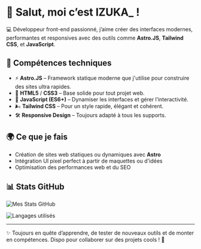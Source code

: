 # 👋 Salut, moi c’est IZUKA_ !

💻 Développeur front-end passionné, j’aime créer des interfaces modernes, performantes et responsives avec des outils comme **Astro.JS**, **Tailwind CSS**, et **JavaScript**.

## 🚀 Compétences techniques

- ⚡ **Astro.JS** – Framework statique moderne que j'utilise pour construire des sites ultra rapides.
- 🎨 **HTML5** / **CSS3** – Base solide pour tout projet web.
- 🧠 **JavaScript (ES6+)** – Dynamiser les interfaces et gérer l’interactivité.
- 🌬️ **Tailwind CSS** – Pour un style rapide, élégant et cohérent.
- 🛠️ **Responsive Design** – Toujours adapté à tous les supports.

## 🌍 Ce que je fais

- Création de sites web statiques ou dynamiques avec **Astro**
- Intégration UI pixel perfect à partir de maquettes ou d'idées
- Optimisation des performances web et du SEO

## 📊 Stats GitHub

![Mes Stats GitHub](https://github-readme-stats.vercel.app/api?username=PandaaxDvlpt&show_icons=true&theme=radical)

![Langages utilisés](https://github-readme-stats.vercel.app/api/top-langs/?username=PandaaxDvlpt&layout=compact&theme=radical)

---

✨ Toujours en quête d’apprendre, de tester de nouveaux outils et de monter en compétences. Dispo pour collaborer sur des projets cools ! 🚀
